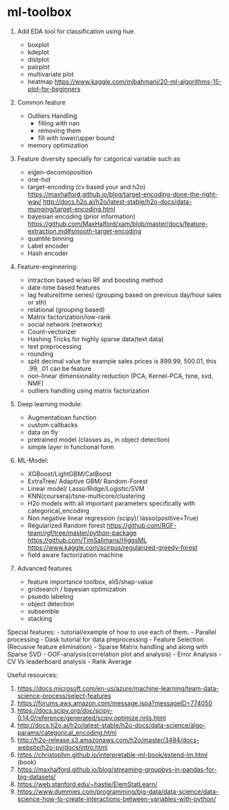 # ml-toolbox

1. Add EDA tool for classification using hue.
	- boxplot
	- kdeplot
	- distplot
	- pairplot
	- multivariate plot
	- heatmap
		https://www.kaggle.com/mjbahmani/20-ml-algorithms-15-plot-for-beginners

2. Common feature
    - Outliers Handling
        - filling with nan
        - removing them
        - fill with lower/upper bound 
    - memory optimization
  
  
    
6. Feature diversity specially for catgorical variable such as 
	- eigen-decomoposition
	- one-hot
	- target-encoding (cv based your and h2o)
        https://maxhalford.github.io/blog/target-encoding-done-the-right-way/
        http://docs.h2o.ai/h2o/latest-stable/h2o-docs/data-munging/target-encoding.html
	- bayesian encoding (prior information) 
		https://github.com/MaxHalford/xam/blob/master/docs/feature-extraction.md#smooth-target-encoding
	- quantile binning
	- Label encoder
	- Hash encoder

7. Feature-engineering:
	- intraction based w/wo RF and boosting method
	- date-time based features
	- lag feature(time series) (grouping based on previous day/hour sales or sth)
	- relational (grouping based)
	- Matrix factorization/low-rank
	- social network (networkx)
	- Count-vectorizer
	- Hashing Tricks for highly sparse data(text data)
	- text preprocessing
	- rounding 
	- split decimal value 
		for example sales prices is 899.99, 500.01, this .99, .01 can be feature
	- non-linear dimensionality reduction (PCA, Kernel-PCA, tsne, svd, NMF)
    - outliers handling using matrix factorization




8. Deep learning module:
	- Augmentatioan function
	- custom callbacks
	- data on fly 
	- pretrained model (classes as_ in object detection)
	- simple layer in functional form


 


9. ML-Model:
	- XGBoost/LightGBM/CatBoost
	- ExtraTree/ Adaptive GBM/ Random-Forest
	- Linear model/ Lasso/Ridge/Logistic/SVM
	- KNN(coursera)/tsne-multicore/clustering
	- H2o models with all important parameters specifically with categorical_encoding
	- Non negative linear regression (scipy)/ lasso(positive=True)
	- Regularized Random forest
		https://github.com/RGF-team/rgf/tree/master/python-package
		https://github.com/TimSalimans/HiggsML
		https://www.kaggle.com/scirpus/regularized-greedy-forest
	- field aware factorization machine


10. Advanced features
    - feature importance toolbox, eli5/shap-value
    - gridsearch / bayesian optimization
    - psuedo labeling
    - object detection
    - subsemble
    - stacking

  

Special features:
    - tutorial/example of how to use each of them.
    - Parallel processing
    - Dask tutorial for data preprocessing
    - Feature Selection (Recusive feature elimination)
    - Sparse Matrix handling and along with Sparse SVD
    - OOF-analysis(correlation plot and analysis)
    - Error Analysis
    - CV Vs leaderboard analysis
    - Rank Average




Useful resources:
1. https://docs.microsoft.com/en-us/azure/machine-learning/team-data-science-process/select-features
2. https://forums.aws.amazon.com/message.jspa?messageID=774050
3. https://docs.scipy.org/doc/scipy-0.14.0/reference/generated/scipy.optimize.nnls.html
4. http://docs.h2o.ai/h2o/latest-stable/h2o-docs/data-science/algo-params/categorical_encoding.html
5. http://h2o-release.s3.amazonaws.com/h2o/master/3484/docs-website/h2o-py/docs/intro.html
6. https://christophm.github.io/interpretable-ml-book/extend-lm.html (book)
7. https://maxhalford.github.io/blog/streaming-groupbys-in-pandas-for-big-datasets/
8. https://web.stanford.edu/~hastie/ElemStatLearn/
9. https://www.dummies.com/programming/big-data/data-science/data-science-how-to-create-interactions-between-variables-with-python/


